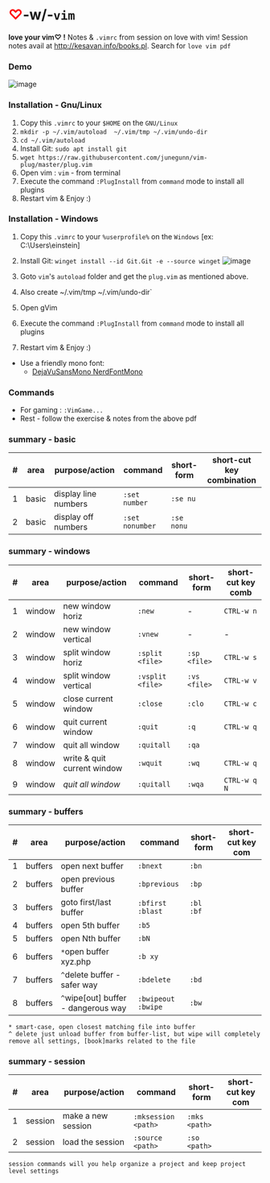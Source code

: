 # <font color=red>♡</font>-w/-`vim`
**love your vim♡ !** Notes & `.vimrc` from session on love with vim! Session notes avail at http://kesavan.info/books.pl. Search for `love vim pdf`


### Demo
![image](https://user-images.githubusercontent.com/1879445/124226927-79b62e00-dacf-11eb-96e9-35c49d688fc0.png)


### Installation - Gnu/Linux

1. Copy this `.vimrc` to your `$HOME` on the `GNU/Linux`
1. `mkdir -p ~/.vim/autoload  ~/.vim/tmp ~/.vim/undo-dir`
1. `cd ~/.vim/autoload`
1. Install Git: `sudo apt install git`  
1. `wget https://raw.githubusercontent.com/junegunn/vim-plug/master/plug.vim`
1. Open vim : `vim` - from terminal
1. Execute the command `:PlugInstall`  from `command` mode to install all plugins
1. Restart vim & Enjoy :)

### Installation - Windows

1. Copy this `.vimrc` to your `%userprofile%` on the `Windows` [ex: C:\Users\einstein]
1. Install Git:  `winget install --id Git.Git -e --source winget` ![image](https://user-images.githubusercontent.com/1879445/147502821-f0cbf96a-9eb7-4fb0-989b-d1ffacd2d498.png)

1. Goto `vim`'s `autoload` folder and get the `plug.vim` as mentioned above.
1. Also create  ~/.vim/tmp ~/.vim/undo-dir`
1. Open gVim 
1. Execute the command `:PlugInstall`  from `command` mode to install all plugins
1. Restart vim & Enjoy :)


* Use a friendly mono font:
	- [DejaVuSansMono NerdFontMono](https://raw.githubusercontent.com/ryanoasis/nerd-fonts/master/patched-fonts/DejaVuSansMono/Regular/complete/DejaVu%20Sans%20Mono%20Nerd%20Font%20Complete%20Mono.ttf)

### Commands
* For gaming : `:VimGame...`
* Rest - follow the exercise & notes from the above pdf


### summary - basic

|#|area |purpose/action| command|short-form | short-cut key combination|
|---|---|---|---|---|---|
|1| basic|display line numbers 	| `:set number` | `:se nu` |
|2| basic|display off numbers 	| `:set nonumber` | `:se nonu` |

### summary - windows
|#|area |purpose/action| command|short-form | short-cut key comb
|---|---|---|---|---|---|                                         
|1| window|new window horiz		| `:new`  | - | `CTRL-w n` |
|2| window|new window vertical 		| `:vnew` | - |  - |
|3| window|split window horiz 	| `:split <file>`  | `:sp <file>` | `CTRL-w s`  |
|4| window|split window vertical| `:vsplit <file>` | `:vs <file>` | `CTRL-w v` |
|5| window|close current window| `:close` | `:clo` | `CTRL-w c` |
|6| window|quit current window| `:quit` | `:q` | `CTRL-w q` |
|7| window|quit all window| `:quitall` | `:qa` |  |
|8| window|write & quit current window| `:wquit` | `:wq` | `CTRL-w q`  |
|9| window|*quit all window*| `:quitall` | `:wqa` | `CTRL-w q` `N`  |


### summary - buffers
|#|area | purpose/action           | command|short-form | short-cut key com
|---|---|--------------------------|---|---|---|                                         
|1| buffers| open next buffer		| `:bnext`  	| `:bn` | |
|2| buffers| open previous buffer 	| `:bprevious` 	| `:bp` | |
|3| buffers| goto first/last buffer	| `:bfirst :blast`  | `:bl :bf` | |
|4| buffers| open 5th buffer   		| `:b5` 		|  |   |
|5| buffers| open Nth buffer   		| `:bN` 		|  |   |
|6| buffers| `*`open buffer  xyz.php  	| `:b xy` 	|  |   |
|7| buffers| `^`delete buffer 	- safer way	 	| `:bdelete` 	| `:bd` |   |
|8| buffers| `^`wipe[out] buffer - dangerous way| `:bwipeout` `:bwipe`|`:bw`|   |


`* smart-case, open closest matching file into buffer`\
`^ delete just unload buffer from buffer-list, but wipe will completely remove all settings, [book]marks related to the file`

### summary - session
|#|area |purpose/action| command|short-form | short-cut key com
|---|---|---|---|---|---|                                         
|1| session|make a new session		| `:mksession <path>`  | `:mks <path>` | |
|2| session|load the session		| `:source <path>`  | `:so <path>` | |

`session commands will you help organize a project and keep project level settings`





